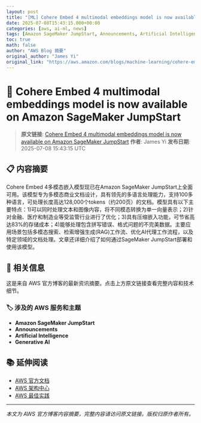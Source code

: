 ```yaml
---
layout: post
title: "[ML] Cohere Embed 4 multimodal embeddings model is now available on Amazon SageMaker JumpStart"
date: 2025-07-08T15:43:15.000+00:00
categories: [aws, ai-ml, news]
tags: [Amazon SageMaker JumpStart, Announcements, Artificial Intelligence, Generative AI]
toc: true
math: false
author: "AWS Blog 摘要"
original_author: "James Yi"
original_link: "https://aws.amazon.com/blogs/machine-learning/cohere-embed-4-multimodal-embeddings-model-is-now-available-on-amazon-sagemaker-jumpstart/"
---
```


# 🤖 Cohere Embed 4 multimodal embeddings model is now available on Amazon SageMaker JumpStart

> **原文链接**: [Cohere Embed 4 multimodal embeddings model is now available on Amazon SageMaker JumpStart](https://aws.amazon.com/blogs/machine-learning/cohere-embed-4-multimodal-embeddings-model-is-now-available-on-amazon-sagemaker-jumpstart/)
> **作者**: James Yi
> **发布日期**: 2025-07-08 15:43:15 UTC

## 📋 内容摘要

Cohere Embed 4多模态嵌入模型现已在Amazon SageMaker JumpStart上全面可用。该模型专为多模态商业文档设计，具有领先的多语言处理能力，支持100多种语言，可处理长度高达128,000个tokens（约200页）的文档。模型具有以下主要特点：1)可以同时处理文本和图像内容，将不同模态转换为单一向量表示；2)针对金融、医疗和制造业等受监管行业进行了优化；3)具有压缩嵌入功能，可节省高达83%的存储成本；4)能够处理包含拼写错误、格式问题的不完美数据。主要应用场景包括多模态搜索、检索增强生成(RAG)工作流、优化AI代理工作流程，以及特定领域的文档处理。文章还详细介绍了如何通过SageMaker JumpStart部署和使用该模型。

## 🔗 相关信息

这是来自 AWS 官方博客的最新资讯摘要。点击上方原文链接查看完整内容和技术细节。

### 🏷️ 涉及的 AWS 服务和主题

- **Amazon SageMaker JumpStart**
- **Announcements**
- **Artificial Intelligence**
- **Generative AI**

## 📚 延伸阅读

- [AWS 官方文档](https://docs.aws.amazon.com/)
- [AWS 架构中心](https://aws.amazon.com/architecture/)
- [AWS 最佳实践](https://aws.amazon.com/architecture/well-architected/)

---

*本文为 AWS 官方博客内容摘要，完整内容请访问原文链接。版权归原作者所有。*